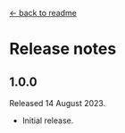 [← back to readme](README.md)

# Release notes

## 1.0.0
Released 14 August 2023.

* Initial release.